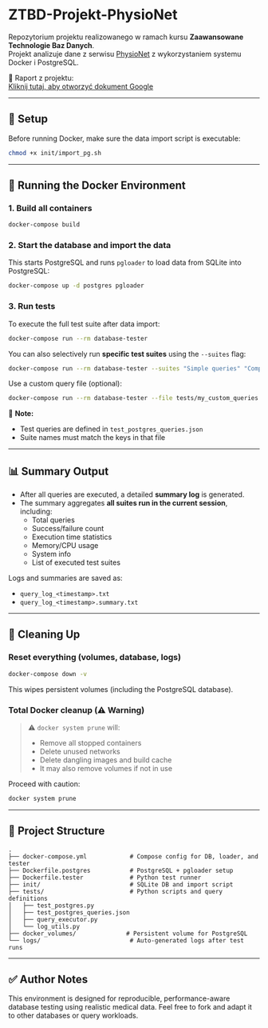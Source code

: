 # ZTBD-Projekt-PhysioNet

Repozytorium projektu realizowanego w ramach kursu **Zaawansowane Technologie Baz Danych**.  
Projekt analizuje dane z serwisu [PhysioNet](https://physionet.org/) z wykorzystaniem systemu Docker i PostgreSQL.

📄 Raport z projektu:  
[Kliknij tutaj, aby otworzyć dokument Google](https://docs.google.com/document/d/1ZmpCnKk0zSc0tX4yNQb256DEPOkSrqNnXOcXAUdnOXw/edit?usp=sharing)

---

## 🚀 Setup

Before running Docker, make sure the data import script is executable:

```bash
chmod +x init/import_pg.sh
```

---

## 🐳 Running the Docker Environment

### 1. Build all containers

```bash
docker-compose build
```

### 2. Start the database and import the data

This starts PostgreSQL and runs `pgloader` to load data from SQLite into PostgreSQL:

```bash
docker-compose up -d postgres pgloader
```

### 3. Run tests

To execute the full test suite after data import:

```bash
docker-compose run --rm database-tester
```

You can also selectively run **specific test suites** using the `--suites` flag:

```bash
docker-compose run --rm database-tester --suites "Simple queries" "Complex queries"
```

Use a custom query file (optional):

```bash
docker-compose run --rm database-tester --file tests/my_custom_queries.json
```

📝 **Note:**  
- Test queries are defined in `test_postgres_queries.json`
- Suite names must match the keys in that file

---

## 📊 Summary Output

- After all queries are executed, a detailed **summary log** is generated.
- The summary aggregates **all suites run in the current session**, including:
  - Total queries
  - Success/failure count
  - Execution time statistics
  - Memory/CPU usage
  - System info
  - List of executed test suites

Logs and summaries are saved as:
- `query_log_<timestamp>.txt`
- `query_log_<timestamp>.summary.txt`

---

## 🧹 Cleaning Up

### Reset everything (volumes, database, logs)

```bash
docker-compose down -v
```

This wipes persistent volumes (including the PostgreSQL database).

### Total Docker cleanup (⚠️ Warning)

> ⚠️ `docker system prune` will:
> - Remove all stopped containers
> - Delete unused networks
> - Delete dangling images and build cache  
> - It may also remove volumes if not in use

Proceed with caution:

```bash
docker system prune
```

---

## 📁 Project Structure

```text
.
├── docker-compose.yml            # Compose config for DB, loader, and tester
├── Dockerfile.postgres           # PostgreSQL + pgloader setup
├── Dockerfile.tester             # Python test runner
├── init/                         # SQLite DB and import script
├── tests/                        # Python scripts and query definitions
│   ├── test_postgres.py
│   ├── test_postgres_queries.json
│   ├── query_executor.py
│   └── log_utils.py
├── docker_volumes/              # Persistent volume for PostgreSQL
└── logs/                         # Auto-generated logs after test runs
```

---

## ✅ Author Notes

This environment is designed for reproducible, performance-aware database testing using realistic medical data. Feel free to fork and adapt it to other databases or query workloads.